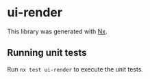 # ui-render

This library was generated with [Nx](https://nx.dev).

## Running unit tests

Run `nx test ui-render` to execute the unit tests.
